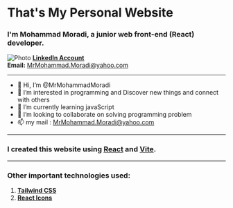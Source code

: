 
# That's My Personal Website

### I'm **Mohammad Moradi**, a junior web front-end (React) developer.  
![Photo](https://static.licdn.com/aero-v1/sc/h/4221chis9yaztef5phd0v3lal)  **[LinkedIn Account](https://www.linkedin.com/in/mr-mohammad-moradi)**  
**Email:** MrMohammad.Moradi@yahoo.com  
*****
- 👋 Hi, I’m @MrMohammadMoradi
- 👀 I’m interested in programming and Discover new things and connect with others
- 🌱 I’m currently learning javaScript 
- 💞️ I’m looking to collaborate on solving programming problem
- 📫 my mail : MrMohammad.Moradi@yahoo.com

---

### I created this website using **[React](https://react.dev/)** and **[Vite](https://vite.dev/)**.

---

### Other important technologies used:
1. **[Tailwind CSS](https://tailwindcss.com/)**
2. **[React Icons](https://react-icons.github.io/react-icons/)**

<!---
MrMohammadMoradi/MrMohammadMoradi is a ✨ special ✨ repository because its `README.md` (this file) appears on your GitHub profile.
You can click the Preview link to take a look at your changes.
--->
